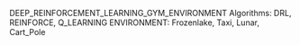 
DEEP_REINFORCEMENT_LEARNING_GYM_ENVIRONMENT
Algorithms: DRL, REINFORCE, Q_LEARNING
ENVIRONMENT: Frozenlake, Taxi, Lunar, Cart_Pole
